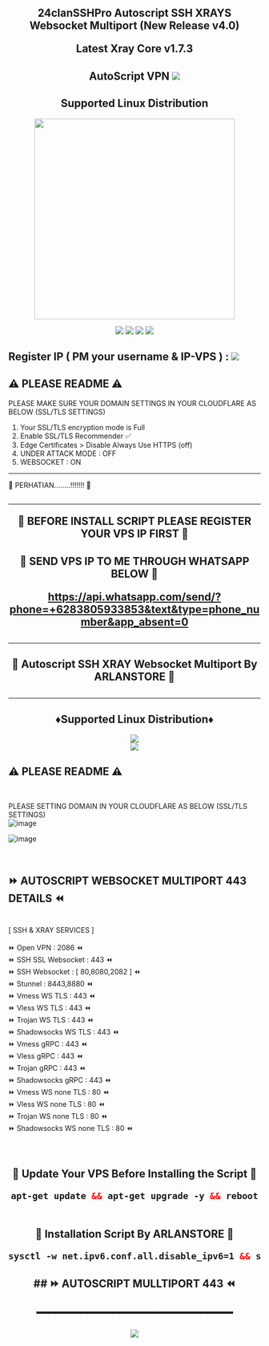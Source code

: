 <!DOCTYPE html>
<h2 align="center">

<h2 align="center">

24clanSSHPro Autoscript SSH XRAYS Websocket Multiport (New Release v4.0)

Latest Xray Core v1.7.3


 <h2 align="center">AutoScript VPN <img src="https://img.shields.io/badge/Version-Beta_0.2-blue.svg"></h2>


<h2 align="center"> Supported Linux Distribution</h2>
<p align="center"><img src="https://d33wubrfki0l68.cloudfront.net/5911c43be3b1da526ed609e9c55783d9d0f6b066/9858b/assets/img/debian-ubuntu-hover.png"width="400"></p>
<p align="center"><img src="https://img.shields.io/static/v1?style=for-the-badge&logo=debian&label=Debian%209&message=Stretch&color=purple"> <img src="https://img.shields.io/static/v1?style=for-the-badge&logo=debian&label=Debian%2010&message=Buster&color=purple">  <img src="https://img.shields.io/static/v1?style=for-the-badge&logo=ubuntu&label=Ubuntu%2018&message=Lts&color=red"> <img src="https://img.shields.io/static/v1?style=for-the-badge&logo=ubuntu&label=Ubuntu%2020&message=Lts&color=red">
</p>

<p align="center">


## Register IP ( PM your username & IP-VPS ) : <a href="https://t.me/arlanstore" target=”_blank”><img src="https://img.shields.io/static/v1?style=for-the-badge&logo=Telegram&label=Telegram&message=Click%20Here&color=blue"></a><br>

## ⚠️ PLEASE README ⚠️


 PLEASE MAKE SURE YOUR DOMAIN SETTINGS IN YOUR CLOUDFLARE AS BELOW (SSL/TLS SETTINGS) <br>
  1. Your SSL/TLS encryption mode is Full
  2. Enable SSL/TLS Recommender ✅
  3. Edge Certificates > Disable Always Use HTTPS (off)
  4. UNDER ATTACK MODE : OFF
  5. WEBSOCKET : ON
  

<hr>
🚀 PERHATIAN........!!!!!!! 🚀
<h2 align="center">
<hr>
🚀 BEFORE INSTALL SCRIPT PLEASE REGISTER YOUR VPS IP FIRST 🚀
<h2 align="center">
🚀 SEND VPS IP TO ME THROUGH WHATSAPP BELOW  🚀

https://api.whatsapp.com/send/?phone=+6283805933853&text&type=phone_number&app_absent=0
<h2><hr>
<h2 align="center">
🚀 Autoscript SSH XRAY Websocket Multiport By ARLANSTORE 🚀
<h2><hr>

<h2 align="center"> ♦️Supported Linux Distribution♦️</h2>
</p>
<p align="center"><img src="https://img.shields.io/static/v1?style=for-the-badge&logo=debian&label=Debian%2010&message=Buster&color=blue"> <br>
<img src="https://img.shields.io/badge/Service-Multiport (XRAY)-orange"></p>

## ⚠️ PLEASE README ⚠️
 <br>

 PLEASE SETTING DOMAIN IN YOUR CLOUDFLARE AS BELOW (SSL/TLS SETTINGS) <br>
 ![image](https://user-images.githubusercontent.com/82468311/191471897-986ebe25-5330-4997-8a44-5468b422482a.png) <br>

![image](https://user-images.githubusercontent.com/82468311/191472903-b55cd39a-8909-4f7c-b3ad-013cb3c91282.png)

<br>
</b>

## ⏩ AUTOSCRIPT WEBSOCKET MULTIPORT 443 DETAILS ⏪
<br>
[ SSH & XRAY SERVICES ] <br>
<br>
⏩ Open VPN                : 2086 ⏪ <br>
⏩ SSH SSL Websocket       : 443 ⏪<br>
⏩ SSH Websocket           : [ 80,8080,2082 ] ⏪<br>
⏩ Stunnel                 : 8443,8880 ⏪<br>
⏩ Vmess WS TLS            : 443 ⏪<br>
⏩ Vless WS TLS            : 443 ⏪<br>
⏩ Trojan WS TLS           : 443 ⏪<br>
⏩ Shadowsocks WS TLS      : 443 ⏪<br>
⏩ Vmess gRPC              : 443 ⏪<br>
⏩ Vless gRPC              : 443 ⏪<br>
⏩ Trojan gRPC             : 443 ⏪<br>
⏩ Shadowsocks gRPC        : 443 ⏪<br>
⏩ Vmess WS none TLS       : 80 ⏪<br>
⏩ Vless WS none TLS       : 80 ⏪<br>
⏩ Trojan WS none TLS      : 80 ⏪<br>
⏩ Shadowsocks WS none TLS : 80 ⏪<br>
<br>
<br>
  <h2 align="center">
🚀 Update Your VPS Before Installing the Script 🚀<br>

  ```html
 apt-get update && apt-get upgrade -y && reboot
   
  ```
<h2 align="center">
🚀 Installation Script By ARLANSTORE 🚀<br>

  ```html
sysctl -w net.ipv6.conf.all.disable_ipv6=1 && sysctl -w net.ipv6.conf.default.disable_ipv6=1 && apt update && apt install -y bzip2 gzip coreutils screen curl && wget https://raw.githubusercontent.com/arlanstore/24clanSSHPro/main/setup.sh && chmod +x setup.sh && ./setup.sh
 
  ```

</b>
<h2 align="center">
## ⏩ AUTOSCRIPT MULLTIPORT 443 ⏪
<br>
<br>━━━━━━━━━━━━━━━━━━━━━━━━━━━━━━━


<p align="center">
  <a><img src="https://img.shields.io/badge/Created_By%20©-arlanstore%20AutoScriptVPN%202023.%20All%20rights%20reserved...-blueviolet.svg" style="max-width:200%;">
    </p>
   </p>
<br>
